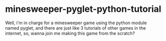 # minesweeper-pyglet-python-tutorial
Well, i'm in charge for a minesweeper game using the python module named pyglet, and there are just like 3 tutorials of other games in the internet, so, wanna join me making this game from the scratch?
